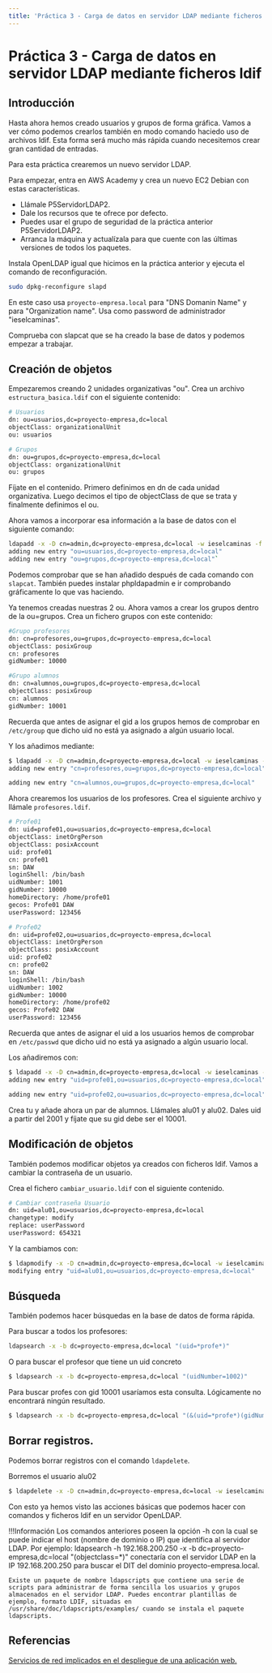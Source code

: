 ```yaml
---
title: 'Práctica 3 - Carga de datos en servidor LDAP mediante ficheros ldif'
---
```


# Práctica 3 - Carga de datos en servidor LDAP mediante ficheros ldif

## Introducción

Hasta ahora hemos creado usuarios y grupos de forma gráfica. Vamos a ver cómo podemos crearlos también en modo comando haciedo uso de archivos ldif. Esta forma será mucho más rápida cuando necesitemos crear gran cantidad de entradas.

Para esta práctica crearemos un nuevo servidor LDAP.

Para empezar, entra en AWS Academy y crea un nuevo EC2 Debian con estas características. 

* Llámale P5ServidorLDAP2.
* Dale los recursos que te ofrece por defecto.
* Puedes usar el grupo de seguridad de la práctica anterior P5ServidorLDAP2.
* Arranca la máquina y actualízala para que cuente con las últimas versiones de todos los paquetes.

Instala OpenLDAP igual que hicimos en la práctica anterior y ejecuta el comando de reconfiguración.

```sh
sudo dpkg-reconfigure slapd
```

En este caso usa `proyecto-empresa.local` para "DNS Domanin Name" y para "Organization name". Usa como password de administrador "ieselcaminas".

Comprueba con slapcat que se ha creado la base de datos y podemos empezar a trabajar.

## Creación de objetos

Empezaremos creando 2 unidades organizativas "ou". Crea un archivo `estructura_basica.ldif` con el siguiente contenido:


```sh
# Usuarios
dn: ou=usuarios,dc=proyecto-empresa,dc=local
objectClass: organizationalUnit
ou: usuarios

# Grupos
dn: ou=grupos,dc=proyecto-empresa,dc=local
objectClass: organizationalUnit
ou: grupos
```

Fíjate en el contenido. Primero definimos en dn de cada unidad organizativa. Luego decimos el tipo de objectClass de que se trata y finalmente definimos el ou.

Ahora vamos a incorporar esa información a la base de datos con el siguiente comando:

```sh
ldapadd -x -D cn=admin,dc=proyecto-empresa,dc=local -w ieselcaminas -f estructura_basica.ldif
adding new entry "ou=usuarios,dc=proyecto-empresa,dc=local"
adding new entry "ou=grupos,dc=proyecto-empresa,dc=local"`
```

Podemos comprobar que se han añadido después de cada comando con `slapcat`. También puedes instalar phpldapadmin e ir comprobando gráficamente lo que vas haciendo.

Ya tenemos creadas nuestras 2 ou. Ahora vamos a crear los grupos dentro de la ou=grupos. Crea un fichero grupos con este contenido:

```sh
#Grupo profesores
dn: cn=profesores,ou=grupos,dc=proyecto-empresa,dc=local
objectClass: posixGroup
cn: profesores
gidNumber: 10000

#Grupo alumnos
dn: cn=alumnos,ou=grupos,dc=proyecto-empresa,dc=local
objectClass: posixGroup
cn: alumnos   
gidNumber: 10001
```

Recuerda que antes de asignar el gid a los grupos hemos de comprobar en `/etc/group` que dicho uid no está ya asignado a algún usuario local.

Y los añadimos mediante:

```sh
$ ldapadd -x -D cn=admin,dc=proyecto-empresa,dc=local -w ieselcaminas -f grupos.ldif
adding new entry "cn=profesores,ou=grupos,dc=proyecto-empresa,dc=local"

adding new entry "cn=alumnos,ou=grupos,dc=proyecto-empresa,dc=local"
```

Ahora crearemos los usuarios de los profesores. Crea el siguiente archivo y llámale `profesores.ldif`.

```sh
# Profe01
dn: uid=profe01,ou=usuarios,dc=proyecto-empresa,dc=local
objectClass: inetOrgPerson
objectClass: posixAccount
uid: profe01
cn: profe01
sn: DAW
loginShell: /bin/bash
uidNumber: 1001
gidNumber: 10000
homeDirectory: /home/profe01
gecos: Profe01 DAW
userPassword: 123456

# Profe02
dn: uid=profe02,ou=usuarios,dc=proyecto-empresa,dc=local
objectClass: inetOrgPerson
objectClass: posixAccount
uid: profe02
cn: profe02
sn: DAW
loginShell: /bin/bash
uidNumber: 1002
gidNumber: 10000
homeDirectory: /home/profe02
gecos: Profe02 DAW
userPassword: 123456
```

Recuerda que antes de asignar el uid a los usuarios hemos de comprobar en `/etc/passwd` que dicho uid no está ya asignado a algún usuario local.

Los añadiremos con:

```sh
$ ldapadd -x -D cn=admin,dc=proyecto-empresa,dc=local -w ieselcaminas -f profesores.ldif 
adding new entry "uid=profe01,ou=usuarios,dc=proyecto-empresa,dc=local"

adding new entry "uid=profe02,ou=usuarios,dc=proyecto-empresa,dc=local"
```

Crea tu y añade ahora un par de alumnos. Llámales alu01 y alu02. Dales uid a partir del 2001 y fíjate que su gid debe ser el 10001.

## Modificación de objetos

También podemos modificar objetos ya creados con ficheros ldif. Vamos a cambiar la contraseña de un usuario.

Crea el fichero `cambiar_usuario.ldif` con el siguiente contenido.

```sh
# Cambiar contraseña Usuario
dn: uid=alu01,ou=usuarios,dc=proyecto-empresa,dc=local
changetype: modify
replace: userPassword
userPassword: 654321
```

Y la cambiamos con:

```sh
$ ldapmodify -x -D cn=admin,dc=proyecto-empresa,dc=local -w ieselcaminas -f cambiar_usuario.ldif 
modifying entry "uid=alu01,ou=usuarios,dc=proyecto-empresa,dc=local"
```

## Búsqueda

También podemos hacer búsquedas en la base de datos de forma rápida.

Para buscar a todos los profesores:

```sh
ldapsearch -x -b dc=proyecto-empresa,dc=local "(uid=*profe*)"
```

O para buscar el profesor que tiene un uid concreto

```sh
$ ldapsearch -x -b dc=proyecto-empresa,dc=local "(uidNumber=1002)"
```

Para buscar profes con gid 10001 usaríamos esta consulta. Lógicamente no encontrará ningún resultado.

```sh
$ ldapsearch -x -b dc=proyecto-empresa,dc=local "(&(uid=*profe*)(gidNumber=10001))"
```

## Borrar registros.

Podemos borrar registros con el comando `ldapdelete`.

Borremos el usuario alu02

```sh
$ ldapdelete -x -D cn=admin,dc=proyecto-empresa,dc=local -w ieselcaminas uid=alu02,ou=usuarios,dc=proyecto-empresa,dc=local
```

Con esto ya hemos visto las acciones básicas que podemos hacer con comandos y ficheros ldif en un servidor OpenLDAP.

!!!Información
    Los comandos anteriores poseen la opción -h con la cual se puede indicar el host (nombre de dominio o IP) que identifica al servidor LDAP. Por ejemplo: ldapsearch -h 192.168.200.250 -x -b dc=proyecto-empresa,dc=local "(objectclass=*)" conectaría con el servidor LDAP en la IP 192.168.200.250 para buscar el DIT del dominio proyecto-empresa.local.

    Existe un paquete de nombre ldapscripts que contiene una serie de scripts para administrar de forma sencilla los usuarios y grupos almacenados en el servidor LDAP. Puedes encontrar plantillas de ejemplo, formato LDIF, situadas en /usr/share/doc/ldapscripts/examples/ cuando se instala el paquete ldapscripts.

## Referencias

[Servicios de red implicados en el despliegue de una aplicación web.](https://sarreplec.caib.es/pluginfile.php/10993/mod_resource/content/2/DAW05_v1/ArchivosUnidad/Moodle/DAW05_completa_offline/DAW05_Contenidos/index.html)